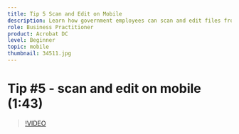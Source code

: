 ```yaml
---
title: Tip 5 Scan and Edit on Mobile
description: Learn how government employees can scan and edit files from anywhere
role: Business Practitioner
product: Acrobat DC
level: Beginner
topic: mobile
thumbnail: 34511.jpg
---
```


# Tip #5 - scan and edit on mobile (1:43)

>[!VIDEO](https://video.tv.adobe.com/v/34511)
